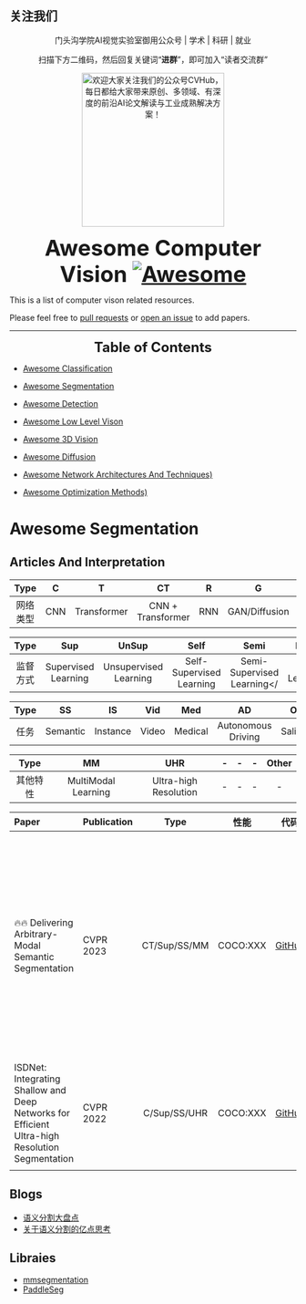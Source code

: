 
## 关注我们
<div align=center>
<p>门头沟学院AI视觉实验室御用公众号 | 学术 | 科研 | 就业</p>
<p>扫描下方二维码，然后回复关键词“<b>进群</b>”，即可加入“读者交流群”</p>
<img src="https://github.com/CVHuber/awesome-cv/blob/main/640.jfif" width = "250" height = "270" alt="欢迎大家关注我们的公众号CVHub，每日都给大家带来原创、多领域、有深度的前沿AI论文解读与工业成熟解决方案！">
</div>


<font size=6><center><big><b> Awesome Computer Vision [![Awesome](https://awesome.re/badge.svg)](https://awesome.re) </b></big></center></font>

This is a list of computer vison related resources. 

Please feel free to [pull requests](https://github.com/CVHub520/awesome-computer-vision/pulls) or [open an issue](https://github.com/CVHub520/awesome-computer-vision/issues) to add papers.

---

<font size=5><center><b> Table of Contents </b> </center></font>
- [Awesome Classification](#awesome-segmentation)

- [Awesome Segmentation](#awesome-segmentation)

- [Awesome Detection](#awesome-segmentation)

- [Awesome Low Level Vison](#awesome-segmentation)

- [Awesome 3D Vision](#awesome-segmentation)

- [Awesome Diffusion](#awesome-segmentation)

- [Awesome Network Architectures And Techniques)](#awesome-segmentation)

- [Awesome Optimization Methods)](#awesome-segmentation)

# Awesome Segmentation

## Articles And Interpretation

| Type | C | T | CT | R | G | Other |
|:---:|:---:|:---:|:---:|:---:|:---:|:---:|
| 网络类型 | CNN | Transformer | CNN + Transformer | RNN |  GAN/Diffusion | GNN... |


| Type | Sup | UnSup | Self | Semi | Meta | Other |
|:---:|:---:|:---:|:---:|:---:|:---:|:---:|
| 监督方式 |  Supervised Learning |  Unsupervised Learning | Self-Supervised Learning | Semi-Supervised Learning</ |  Meta Learning | Weakly-Supervised... |



| Type | SS | IS | Vid | Med | AD | Other |
|:---:|:---:|:---:|:---:|:---:|:---:|:---:|
| 任务 | Semantic | Instance |   Video  | Medical |  Autonomous Driving | Saliency... |


| Type | MM | UHR | - | - | - | Other |
|:---:|:---:|:---:|:---:|:---:|:---:|:---:|
|  其他特性 | MultiModal Learning |  Ultra-high Resolution | - | - | - | - |



| Paper | Publication | Type | 性能 | 代码 |  解读 | 
| :- | :---| :---:| :---: | :---: |    :---: |     
|     |     |      |       |      |     |
| :fire::fire: Delivering Arbitrary-Modal Semantic Segmentation | CVPR 2023 | CT/Sup/SS/MM |   COCO:XXX   |[GitHub](https://github.com/jamycheung/DELIVER) | [基于编解码架构的强大语义分割基线，解锁多模态语义分割的正确姿势](https://zhuanlan.zhihu.com/p/613293738)  |
| ISDNet: Integrating Shallow and Deep Networks for Efficient Ultra-high Resolution Segmentation | CVPR 2022 | C/Sup/SS/UHR |   COCO:XXX     | [GitHub](https://github.com/cedricgsh/ISDNet) | [探索超高分辨率图像分割的高效之道](https://zhuanlan.zhihu.com/p/611138087)  |



##  Blogs 
- [语义分割大盘点](http://automl.chalearn.org/)
- [关于语义分割的亿点思考](https://zhuanlan.zhihu.com/p/595753988)

## Libraies
- [mmsegmentation](https://github.com/open-mmlab/mmsegmentation)
- [PaddleSeg](https://github.com/open-mmlab/mmsegmentation)




